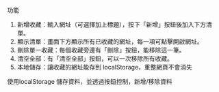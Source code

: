 功能
1. 新增收藏：輸⼊網址（可選擇加上標題），按下「新增」按鈕後加⼊下⽅清單。
2. 顯⽰清單：畫⾯下⽅顯⽰所有已收藏的網址，每⼀項可點擊開啟網址。
3. 刪除單⼀收藏：每個收藏旁邊有「刪除」按鈕，能移除這⼀筆。
4. 清空全部：有「清空全部」按鈕，可以⼀次移除所有收藏。
5. 本地儲存：讓收藏的網址能存到 localStorage，重整網⾴不會消失

使用localStorage 儲存資料，並透過按鈕控制，新增/移除資料 